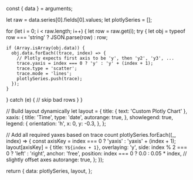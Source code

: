 const { data } = arguments;

let raw = data.series[0].fields[0].values;
let plotlySeries = [];

for (let i = 0; i < raw.length; i++) {
  let row = raw.get(i);
  try {
    let obj = typeof row === 'string' ? JSON.parse(row) : row;

    if (Array.isArray(obj.data)) {
      obj.data.forEach((trace, index) => {
        // Plotly expects first axis to be 'y', then 'y2', 'y3', ...
        trace.yaxis = index === 0 ? 'y' : 'y' + (index + 1);
        trace.type = 'scatter';
        trace.mode = 'lines';
        plotlySeries.push(trace);
      });
    }
  } catch (e) {
    // skip bad rows
  }
}

// Build layout dynamically
let layout = {
  title: { text: 'Custom Plotly Chart' },
  xaxis: {
    title: 'Time',
    type: 'date',
    autorange: true,
  },
  showlegend: true,
  legend: {
    orientation: 'h',
    x: 0,
    y: -0.3,
  },
};

// Add all required yaxes based on trace count
plotlySeries.forEach((_, index) => {
  const axisKey = index === 0 ? 'yaxis' : 'yaxis' + (index + 1);
  layout[axisKey] = {
    title: `Y${index + 1}`,
    overlaying: 'y',
    side: index % 2 === 0 ? 'left' : 'right',
    anchor: 'free',
    position: index === 0 ? 0.0 : 0.05 * index, // slightly offset axes
    autorange: true,
  };
});

return {
  data: plotlySeries,
  layout,
};
